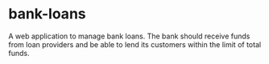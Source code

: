 # bank-loans
 A web application to manage bank loans. The bank should receive funds from loan providers and be able to lend its customers within the limit of total funds.
 
